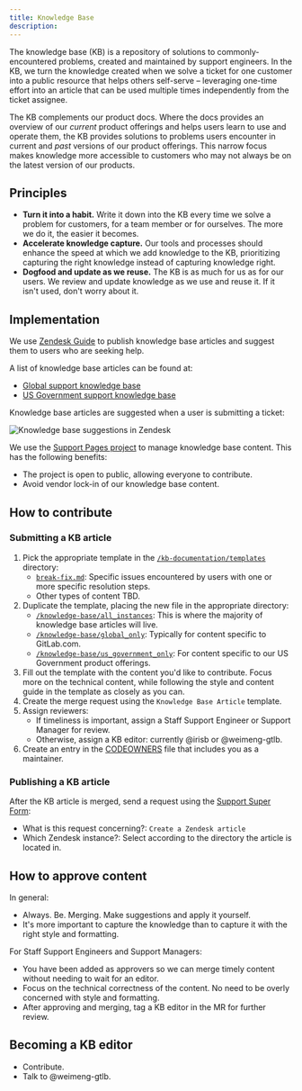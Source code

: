 ```yaml
---
title: Knowledge Base
description:
---
```


The knowledge base (KB) is a repository of solutions to commonly-encountered problems, created and
maintained by support engineers. In the KB, we turn the knowledge created when we solve a ticket for
one customer into a public resource that helps others self-serve &ndash; leveraging one-time effort
into an article that can be used multiple times independently from the ticket assignee.

The KB complements our product docs. Where the docs provides an overview of our _current_ product
offerings and helps users learn to use and operate them, the KB provides solutions to problems users
encounter in current and _past_ versions of our product offerings. This narrow focus makes knowledge
more accessible to customers who may not always be on the latest version of our products.

## Principles

- **Turn it into a habit.** Write it down into the KB every time we solve a problem for customers,
  for a team member or for ourselves. The more we do it, the easier it becomes.
- **Accelerate knowledge capture.** Our tools and processes should enhance the speed at which we add
  knowledge to the KB, prioritizing capturing the right knowledge instead of capturing knowledge right.
- **Dogfood and update as we reuse.** The KB is as much for us as for our users. We review and
  update knowledge as we use and reuse it. If it isn't used, don't worry about it.

## Implementation

We use [Zendesk Guide](https://www.zendesk.com/sg/service/help-center/) to publish knowledge base
articles and suggest them to users who are seeking help.

A list of knowledge base articles can be found at:

- [Global support knowledge base](https://support.gitlab.com/hc/en-us/sections/15215649512604-Knowledge-Base)
- [US Government support knowledge base](https://federal-support.gitlab.com/hc/en-us/sections/29015014994068-Knowledge-Base)

Knowledge base articles are suggested when a user is submitting a ticket:

![Knowledge base suggestions in Zendesk](/images/support/kb-suggestions.gif)

We use the [Support Pages project](https://gitlab.com/gitlab-com/support/support-pages) to manage
knowledge base content. This has the following benefits:

- The project is open to public, allowing everyone to contribute.
- Avoid vendor lock-in of our knowledge base content.

## How to contribute

### Submitting a KB article

1. Pick the appropriate template in the [`/kb-documentation/templates`](https://gitlab.com/gitlab-com/support/support-pages/-/tree/master/kb-documentation/templates)
   directory:
   - [`break-fix.md`](https://gitlab.com/gitlab-com/support/support-pages/-/blob/master/kb-documentation/templates/break-fix.md): Specific issues encountered by users with one or more specific resolution steps.
   - Other types of content TBD.
1. Duplicate the template, placing the new file in the appropriate directory:
   - [`/knowledge-base/all_instances`](https://gitlab.com/gitlab-com/support/support-pages/-/tree/master/knowledge-base/all_instances):
     This is where the majority of knowledge base articles will live.
   - [`/knowledge-base/global_only`](https://gitlab.com/gitlab-com/support/support-pages/-/tree/master/knowledge-base/global_only):
     Typically for content specific to GitLab.com.
   - [`/knowledge-base/us_government_only`](https://gitlab.com/gitlab-com/support/support-pages/-/tree/master/knowledge-base/us_government_only):
     For content specific to our US Government product offerings.
1. Fill out the template with the content you'd like to contribute. Focus more on the technical
   content, while following the style and content guide in the template as closely as you can.
1. Create the merge request using the `Knowledge Base Article` template.
1. Assign reviewers:
   - If timeliness is important, assign a Staff Support Engineer or Support Manager for review.
   - Otherwise, assign a KB editor: currently @irisb or @weimeng-gtlb.
1. Create an entry in the [CODEOWNERS](https://gitlab.com/gitlab-com/support/support-pages/-/blob/master/.gitlab/CODEOWNERS) file that includes you as a maintainer.

### Publishing a KB article

After the KB article is merged, send a request using the
[Support Super Form](https://support-super-form-gitlab-com-support-support-op-651f22e90ce6d7.gitlab.io/):

- What is this request concerning?: `Create a Zendesk article`
- Which Zendesk instance?: Select according to the directory the article is located in.

## How to approve content

In general:

- Always. Be. Merging. Make suggestions and apply it yourself.
- It's more important to capture the knowledge than to capture it with the right style and formatting.

For Staff Support Engineers and Support Managers:

- You have been added as approvers so we can merge timely content without needing to wait for an editor.
- Focus on the technical correctness of the content. No need to be overly concerned with style and formatting.
- After approving and merging, tag a KB editor in the MR for further review.

## Becoming a KB editor

- Contribute.
- Talk to @weimeng-gtlb.
